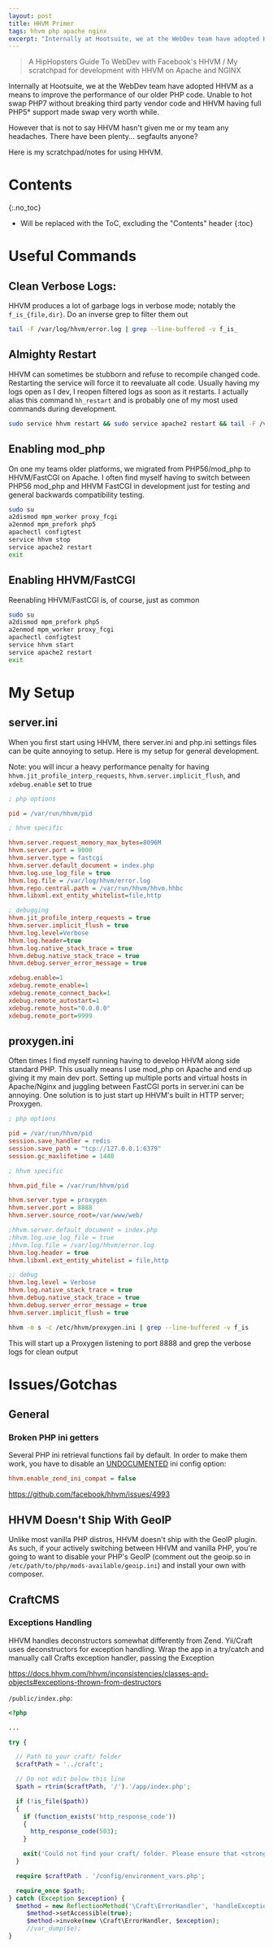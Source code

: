 ```yaml
---
layout: post
title: HHVM Primer
tags: hhvm php apache nginx
excerpt: "Internally at Hootsuite, we at the WebDev team have adopted HHVM as a means to improve the performance of our older PHP code. Unable to hot swap PHP7 without breaking third party vendor code and HHVM having full PHP5\\* support made swap very worth while. However that is not to say HHVM hasn't given me or my team any headaches. There have been plenty... segfaults anyone? Here is my scratchpad/notes for using HHVM."
---
```


> A HipHopsters Guide To WebDev with Facebook's HHVM / My scratchpad for development with HHVM on Apache and NGINX

Internally at Hootsuite, we at the WebDev team have adopted HHVM as a means to improve the performance of our older PHP code. Unable to hot swap PHP7 without breaking third party vendor code and HHVM having full PHP5\* support made swap very worth while.

However that is not to say HHVM hasn't given me or my team any headaches. There have been plenty... segfaults anyone?

Here is my scratchpad/notes for using HHVM.

# Contents
{:.no_toc}

* Will be replaced with the ToC, excluding the "Contents" header
{:toc}

# Useful Commands

## Clean Verbose Logs:

HHVM produces a lot of garbage logs in verbose mode; notably the `f_is_{file,dir}`. Do an inverse grep to filter them out

```bash
tail -F /var/log/hhvm/error.log | grep --line-buffered -v f_is_
```

## Almighty Restart

HHVM can sometimes be stubborn and refuse to recompile changed code. Restarting the service will force it to reevaluate all code. Usually having my logs open as I dev, I reopen filtered logs as soon as it restarts. I actually alias this command `hh_restart` and is probably one of my most used commands during development.

```bash
sudo service hhvm restart && sudo service apache2 restart && tail -F /var/log/hhvm/error.log | grep --line-buffered -v f_is_
```

## Enabling mod_php

On one my teams older platforms, we migrated from PHP56/mod_php to HHVM/FastCGI on Apache. I often find myself having to switch between PHP56 mod_php and HHVM FastCGI in development just for testing and general backwards compatibility testing.

```bash
sudo su
a2dismod mpm_worker proxy_fcgi
a2enmod mpm_prefork php5
apachectl configtest
service hhvm stop
service apache2 restart
exit
```

## Enabling HHVM/FastCGI

Reenabling HHVM/FastCGI is, of course, just as common

```bash
sudo su
a2dismod mpm_prefork php5
a2enmod mpm_worker proxy_fcgi
apachectl configtest
service hhvm start
service apache2 restart
exit
```

# My Setup

## server.ini

When you first start using HHVM, there server.ini and php.ini settings files can be quite annoying to setup. Here is my setup for general development.

Note: you will incur a heavy performance penalty for having `hhvm.jit_profile_interp_requests`, `hhvm.server.implicit_flush`, and `xdebug.enable` set to true

```ini
; php options

pid = /var/run/hhvm/pid

; hhvm specific

hhvm.server.request_memory_max_bytes=8096M
hhvm.server.port = 9000
hhvm.server.type = fastcgi
hhvm.server.default_document = index.php
hhvm.log.use_log_file = true
hhvm.log.file = /var/log/hhvm/error.log
hhvm.repo.central.path = /var/run/hhvm/hhvm.hhbc
hhvm.libxml.ext_entity_whitelist=file,http

; debugging
hhvm.jit_profile_interp_requests = true
hhvm.server.implicit_flush = true
hhvm.log.level=Verbose
hhvm.log.header=true
hhvm.log.native_stack_trace = true
hhvm.debug.native_stack_trace = true
hhvm.debug.server_error_message = true

xdebug.enable=1
xdebug.remote_enable=1
xdebug.remote_connect_back=1
xdebug.remote_autostart=1
xdebug.remote_host="0.0.0.0"
xdebug.remote_port=9999
```

## proxygen.ini

Often times I find myself running having to develop HHVM along side standard PHP. This usually means I use mod_php on Apache and end up giving it my main dev port. Setting up multiple ports and virtual hosts in Apache/Nginx and juggling between FastCGI ports in server.ini can be annoying. One solution is to just start up HHVM's built in HTTP server; Proxygen.

```ini
; php options

pid = /var/run/hhvm/pid
session.save_handler = redis
session.save_path = "tcp://127.0.0.1:6379"
session.gc_maxlifetime = 1440

; hhvm specific

hhvm.pid_file = /var/run/hhvm/pid

hhvm.server.type = proxygen
hhvm.server.port = 8888
hhvm.server.source_root=/var/www/web/

;hhvm.server.default_document = index.php
;hhvm.log.use_log_file = true
;hhvm.log.file = /var/log/hhvm/error.log
hhvm.log.header = true
hhvm.libxml.ext_entity_whitelist = file,http

;; debug
hhvm.log.level = Verbose
hhvm.log.native_stack_trace = true
hhvm.debug.native_stack_trace = true
hhvm.debug.server_error_message = true
hhvm.server.implicit_flush = true
```

```bash
hhvm -m s -c /etc/hhvm/proxygen.ini | grep --line-buffered -v f_is
```

This will start up a Proxygen listening to port 8888 and grep the verbose logs for clean output

# Issues/Gotchas

## General

### Broken PHP ini getters

Several PHP ini retrieval functions fail by default. In order to make them work, you have to disable an [UNDOCUMENTED](https://docs.hhvm.com/hhvm/configuration/INI-settings)
 ini config option:

```ini
hhvm.enable_zend_ini_compat = false
```

<https://github.com/facebook/hhvm/issues/4993>

## HHVM Doesn't Ship With GeoIP

Unlike most vanilla PHP distros, HHVM doesn't ship with the GeoIP plugin. As such, if your actively switching between HHVM and vanilla PHP, you're going to want to disable your PHP's GeoIP (comment out the geoip.so in `/etc/path/to/php/mods-available/geoip.ini`) and install your own with composer.

## CraftCMS

### Exceptions Handling

HHVM handles deconstructors somewhat differently from Zend. Yii/Craft uses deconstructors for exception handling. Wrap the app in a try/catch and manually call Crafts exception handler, passing the Exception

<https://docs.hhvm.com/hhvm/inconsistencies/classes-and-objects#exceptions-thrown-from-destructors>

`/public/index.php`:

```php
<?php

...

try {

  // Path to your craft/ folder
  $craftPath = '../craft';

  // Do not edit below this line
  $path = rtrim($craftPath, '/').'/app/index.php';

  if (!is_file($path))
  {
    if (function_exists('http_response_code'))
    {
      http_response_code(503);
    }

    exit('Could not find your craft/ folder. Please ensure that <strong><code>$craftPath</code></strong> is set correctly in '.__FILE__);
  }

  require $craftPath . '/config/environment_vars.php';

  require_once $path;
} catch (Exception $exception) {
  $method = new ReflectionMethod('\Craft\ErrorHandler', 'handleException');
     $method->setAccessible(true);
     $method->invoke(new \Craft\ErrorHandler, $exception);
     //var_dump($e);
}
```
